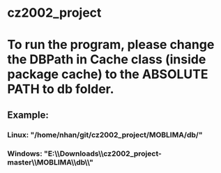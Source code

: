 # cz2002_project

# To run the program, please change the DBPath in Cache class (inside package cache) to the ABSOLUTE PATH to db folder.
## Example:
### Linux: "/home/nhan/git/cz2002_project/MOBLIMA/db/"
### Windows: "E:\\\Downloads\\\cz2002_project-master\\\MOBLIMA\\\db\\\\"
